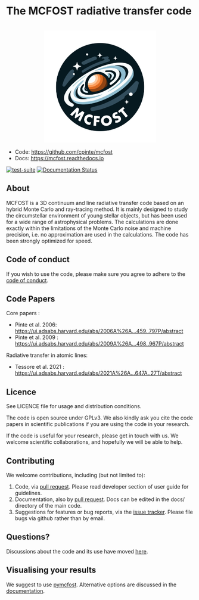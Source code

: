 


The MCFOST radiative transfer code
==================================

<p align='center'>
  <br/>
  <img src="https://github.com/cpinte/mcfost/blob/main/logo/mcfost_logo.png" width="300" height="300">
  <br/>
</p>

- Code: <https://github.com/cpinte/mcfost>
- Docs: <https://mcfost.readthedocs.io>

[![test-suite](https://github.com/cpinte/mcfost/actions/workflows/test-suite.yml/badge.svg)](https://github.com/cpinte/mcfost/actions/workflows/test-suite.yml?query=branch%3Amain++)
[![Documentation Status](https://readthedocs.org/projects/mcfost/badge/?version=latest)](https://mcfost.readthedocs.io/en/latest/)

About
-----

MCFOST is a 3D continuum and line radiative transfer code based on an hybrid Monte Carlo and ray-tracing method. It is mainly designed to study the circumstellar environment of young stellar objects, but has been used for a wide range of astrophysical problems. The calculations are done exactly within the limitations of the Monte Carlo noise and machine precision, i.e. no approximation are used in the calculations. The code has been strongly optimized for speed.

Code of conduct
---------------
If you wish to use the code, please make sure you agree to adhere to the [code of conduct](https://github.com/cpinte/mcfost?tab=coc-ov-file).

Code Papers
-----------
Core papers :
- Pinte et al. 2006:  https://ui.adsabs.harvard.edu/abs/2006A%26A...459..797P/abstract
- Pinte et al. 2009 : https://ui.adsabs.harvard.edu/abs/2009A%26A...498..967P/abstract

Radiative transfer in atomic lines:
- Tessore et al. 2021 : https://ui.adsabs.harvard.edu/abs/2021A%26A...647A..27T/abstract


Licence
-------

See LICENCE file for usage and distribution conditions.

The code is open source under GPLv3.
We also kindly ask you cite the code papers in scientific publications if you are using the code in your research.

If the code is useful for your research, please get in touch with us.
We welcome scientific collaborations, and hopefully we will be able to help.


Contributing
------------
We welcome contributions, including (but not limited to):

1. Code, via [pull request](https://github.com/cpinte/mcfost/pulls). Please read developer section of user guide for guidelines.
2. Documentation, also by [pull request](https://github.com/cpinte/mcfost/pulls). Docs can be edited in the docs/ directory of the main code.
3. Suggestions for features or bug reports, via the [issue tracker](https://github.com/cpinte/mcfost/issues/new). Please file bugs via github rather than by email.

Questions?
----------

Discussions about the code and its use have moved [here](https://github.com/cpinte/mcfost/discussions).

Visualising your results
------------------------
We suggest to use [pymcfost](https://github.com/cpinte/pymcfost). Alternative options are discussed in the [documentation](https://mcfost.readthedocs.io/en/latest/tools.html).
